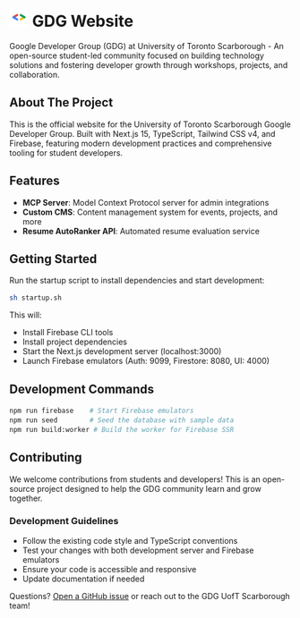 <h1>
    <picture>
        <img alt="GDG Logo" src="./public/gdg-logo.png" height="34">
    </picture>
    GDG Website
</h1>

Google Developer Group (GDG) at University of Toronto Scarborough - An open-source student-led community focused on building technology solutions and fostering developer growth through workshops, projects, and collaboration.

## About The Project

This is the official website for the University of Toronto Scarborough Google Developer Group. Built with Next.js 15, TypeScript, Tailwind CSS v4, and Firebase, featuring modern development practices and comprehensive tooling for student developers.

## Features

- **MCP Server**: Model Context Protocol server for admin integrations
- **Custom CMS**: Content management system for events, projects, and more
- **Resume AutoRanker API**: Automated resume evaluation service

## Getting Started

Run the startup script to install dependencies and start development:

```bash
sh startup.sh
```

This will:
- Install Firebase CLI tools
- Install project dependencies
- Start the Next.js development server (localhost:3000)
- Launch Firebase emulators (Auth: 9099, Firestore: 8080, UI: 4000)

## Development Commands

```bash
npm run firebase    # Start Firebase emulators
npm run seed        # Seed the database with sample data
npm run build:worker # Build the worker for Firebase SSR
```

## Contributing

We welcome contributions from students and developers! This is an open-source project designed to help the GDG community learn and grow together.

### Development Guidelines

- Follow the existing code style and TypeScript conventions
- Test your changes with both development server and Firebase emulators
- Ensure your code is accessible and responsive
- Update documentation if needed

Questions? [Open a GitHub issue](https://github.com/GDSC-UTSC/gdg-website/issues) or reach out to the GDG UofT Scarborough team!




